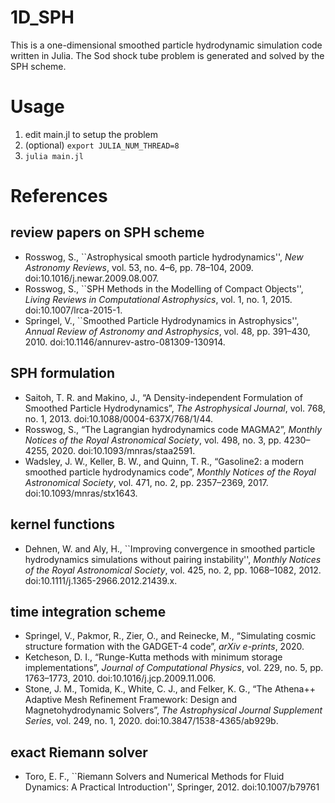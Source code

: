 # 1D_SPH
This is a one-dimensional smoothed particle hydrodynamic simulation code written in Julia.
The Sod shock tube problem is generated and solved by the SPH scheme.

# Usage
1. edit main.jl to setup the problem
2. (optional) `export JULIA_NUM_THREAD=8`
3. `julia main.jl`

# References
## review papers on SPH scheme
- Rosswog, S., ``Astrophysical smooth particle hydrodynamics'', <i>New Astronomy Reviews</i>, vol. 53, no. 4–6, pp. 78–104, 2009. doi:10.1016/j.newar.2009.08.007.
- Rosswog, S., ``SPH Methods in the Modelling of Compact Objects'', <i>Living Reviews in Computational Astrophysics</i>, vol. 1, no. 1, 2015. doi:10.1007/lrca-2015-1.
- Springel, V., ``Smoothed Particle Hydrodynamics in Astrophysics'', <i>Annual Review of Astronomy and Astrophysics</i>, vol. 48, pp. 391–430, 2010. doi:10.1146/annurev-astro-081309-130914.

## SPH formulation
- Saitoh, T. R. and Makino, J., “A Density-independent Formulation of Smoothed Particle Hydrodynamics”, <i>The Astrophysical Journal</i>, vol. 768, no. 1, 2013. doi:10.1088/0004-637X/768/1/44.
- Rosswog, S., “The Lagrangian hydrodynamics code MAGMA2”, <i>Monthly Notices of the Royal Astronomical Society</i>, vol. 498, no. 3, pp. 4230–4255, 2020. doi:10.1093/mnras/staa2591.
- Wadsley, J. W., Keller, B. W., and Quinn, T. R., “Gasoline2: a modern smoothed particle hydrodynamics code”, <i>Monthly Notices of the Royal Astronomical Society</i>, vol. 471, no. 2, pp. 2357–2369, 2017. doi:10.1093/mnras/stx1643.

## kernel functions
- Dehnen, W. and Aly, H., ``Improving convergence in smoothed particle hydrodynamics simulations without pairing instability'', <i>Monthly Notices of the Royal Astronomical Society</i>, vol. 425, no. 2, pp. 1068–1082, 2012. doi:10.1111/j.1365-2966.2012.21439.x.

## time integration scheme
- Springel, V., Pakmor, R., Zier, O., and Reinecke, M., “Simulating cosmic structure formation with the GADGET-4 code”, <i>arXiv e-prints</i>, 2020.
- Ketcheson, D. I., “Runge-Kutta methods with minimum storage implementations”, <i>Journal of Computational Physics</i>, vol. 229, no. 5, pp. 1763–1773, 2010. doi:10.1016/j.jcp.2009.11.006.
- Stone, J. M., Tomida, K., White, C. J., and Felker, K. G., “The Athena++ Adaptive Mesh Refinement Framework: Design and Magnetohydrodynamic Solvers”, <i>The Astrophysical Journal Supplement Series</i>, vol. 249, no. 1, 2020. doi:10.3847/1538-4365/ab929b.

## exact Riemann solver
- Toro, E. F., ``Riemann Solvers and Numerical Methods for Fluid Dynamics: A Practical Introduction'', Springer, 2012. doi:10.1007/b79761
